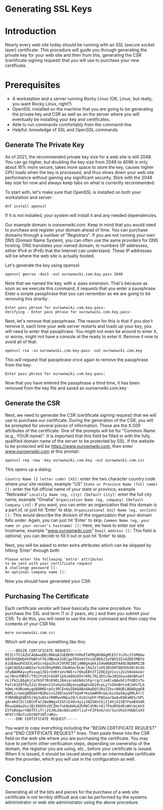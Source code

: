 # Generating SSL Keys

# Introduction

Nearly every web site today _should_ be running with an SSL (secure socket layer) certificate. This procedure will guide you through generating the private key for your web site and then from this, generating the CSR (certificate signing request) that you will use to purchase your new certificate. 

# Prerequisites

* A workstation and a server running Rocky Linux (OK, Linux, but really, you want Rocky Linux, right?)
* OpenSSL installed on the machine that you are going to be generating the private key and CSR as well as on the server where you will eventually be installing your key and certificates.
* Able to run commands comfortably from the command-line
* Helpful: knowledge of SSL and OpenSSL commands

## Generate The Private Key

As of 2021, the recommended private key size for a web site is still 2048. You can go higher, but doubling the key size from 2048 to 4096 is only about 16% more secure, takes more space to store the key, causes higher CPU loads when the key is processed, and thus slows down your web site performance without gaining any significant security. Stick with the 2048 key size for now and always keep tabs on what is currently recommended.

To start with, let's make sure that OpenSSL is installed on both your workstation and server:

`dnf install openssl`

If it is not installed, your system will install it and any needed dependencies. 

Our example domain is ourownwiki.com. Keep in mind that you would need to purchase and register your domain ahead of time. You can purchase domains through a number of "Registrars". If you are not running your own DNS (Domain Name System), you can often use the same providers for DNS hosting. DNS translates your named domain, to numbers (IP addresses, either IPv4 or IPv6) that the Internet can understand. These IP addresses will be where the web site is actually hosted.

Let's generate the key using openssl:

`openssl genrsa -des3 -out ourownwiki.com.key.pass 2048`

Note that we named the key, with a .pass extension. That's because as soon as we execute this command, it requests that you enter a passphrase. Enter a simple passphrase that you can remember as we are going to be removing this shortly:

```
Enter pass phrase for ourownwiki.com.key.pass:
Verifying - Enter pass phrase for ourownwiki.com.key.pass:
```

Next, let's remove that passphrase. The reason for this is that if you don't remove it, each time your web server restarts and loads up your key, you will need to enter that passphrase. You might not even be around to enter it, or worse, might not have a console at the ready to enter it. Remove it now to avoid all of that:

`openssl rsa -in ourownwiki.com.key.pass -out ourownwiki.com.key`

This will request that passphrase once again to remove the passphrase from the key:

`Enter pass phrase for ourownwiki.com.key.pass:`

Now that you have entered the passphrase a third time, it has been removed from the key file and saved as ourownwiki.com.key

## Generate the CSR

Next, we need to generate the CSR (certificate signing request) that we will use to purchase our certificate. During the generation of the CSR, you will be prompted for several pieces of information. These are the X.509 attributes of the certificate. One of the prompts will be for "Common Name (e.g., YOUR name)". It is important that this field be filled in with the fully qualified domain name of the server to be protected by SSL. If the website to be protected will be https://www.ourownwiki.com, then enter www.ourownwiki.com at this prompt:

`openssl req -new -key ourownwiki.com.key -out ourownwiki.com.csr`

This opens up a dialog:

`Country Name (2 letter code) [XX]:` enter the two character country code where your site resides, example "US"
`State or Province Name (full name) []:` enter the full official name of your state or province, example "Nebraska"
`Locality Name (eg, city) [Default City]:` enter the full city name, example "Omaha"
`Organization Name (eg, company) [Default Company Ltd]:` If you want, you can enter an organization that this domain is a part of, or just hit 'Enter' to skip.
`Organizational Unit Name (eg, section) []:` This would describe the division of the organization that your domain falls under. Again, you can just hit 'Enter' to skip.
`Common Name (eg, your name or your server's hostname) []:` Here, we have to enter our site hostname, example "www.ourownwiki.com"
`Email Address []:` This field is optional, you can decide to fill it out or just hit 'Enter' to skip.

Next, you will be asked to enter extra attributes which can be skipped by hitting 'Enter' through both:
```
Please enter the following 'extra' attributes
to be sent with your certificate request
A challenge password []:
An optional company name []:
```
Now you should have generated your CSR. 

## Purchasing The Certificate

Each certificate vendor will have basically the same procedure. You purchase the SSL and term (1 or 2 years, etc.) and then you submit your CSR. To do this, you will need to use the more command and then copy the contents of your CSR file. 

`more ourownwiki.com.csr`

Which will show you something like this:

```
-----BEGIN CERTIFICATE REQUEST-----
MIICrTCCAZUCAQAwaDELMAkGA1UEBhMCVVMxETAPBgNVBAgMCE5lYnJhc2thMQ4w
DAYDVQQHDAVPbWFoYTEcMBoGA1UECgwTRGVmYXVsdCBDb21wYW55IEx0ZDEYMBYG
A1UEAwwPd3d3Lm91cndpa2kuY29tMIIBIjANBgkqhkiG9w0BAQEFAAOCAQ8AMIIB
CgKCAQEAzwN02erkv9JDhpR8NsJ9eNSm/bLW/jNsZxlxOS3BSOOfQDdUkX0rAt4G
nFyBAHRAyxyRvxag13O1rVdKtxUv96E+v76KaEBtXTIZOEZgV1visZoih6U44xGr
wcrNnotMB5F/T92zYsK2+GG8F1p9zA8UxO5VrKRL7RL3DtcUwJ8GSbuudAnBhueT
nLlPk2LB6g6jCaYbSF7RcK9OL304varo6Uk0zSFprrg/Cze8lxNAxbFzfhOBIsTo
PafcA1E8f6y522L9Vaen21XsHyUuZBpooopNqXsG62dcpLy7sOXeBnta4LbHsTLb
hOmLrK8RummygUB8NKErpXz3RCEn6wIDAQABoAAwDQYJKoZIhvcNAQELBQADggEB
ABMLz/omVg8BbbKYNZRevsSZ80leyV8TXpmP+KaSAWhMcGm/bzx8aVAyqOMLR+rC
V7B68BqOdBtkj9g3u8IerKNRwv00pu2O/LOsOznphFrRQUaarQwAvKQKaNEG/UPL
gArmKdlDilXBcUFaC2WxBWgxXI6tsE40v4y1zJNZSWsCbjZj4Xj41SB7FemB4SAR
RhuaGAOwZnzJBjX60OVzDCZHsfokNobHiAZhRWldVNct0jfFmoRXb4EvWVcbLHnS
E5feDUgu+YQ6ThliTrj2VJRLOAv0Qsum5Yl1uF+FZF9x6/nU/SurUhoSYHQ6Co93
HFOltYOnfvz6tOEP39T/wMo=
-----END CERTIFICATE REQUEST-----
```
You want to copy everything including the "BEGIN CERTIFICATE REQUEST" and "END CERTIFICATE REQUEST" lines.  Then paste these into the CSR field on the web site where you are purchasing the certificate. You may have to perform other verification steps, depending on ownership of the domain, the registrar you are using, etc., before your certificate is issued. When it is issued, it should be issued along with an intermediate certificate from the provider, which you will use in the configuration as well.

# Conclusion

Generating all of the bits and pieces for the purchase of a web site certificate is not terribly difficult and can be performed by the systems administrator or web site administrator using the above procedure.

